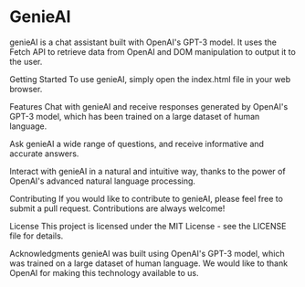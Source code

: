 # GenieAI
genieAI is a chat assistant built with OpenAI's GPT-3 model. It uses the Fetch API to retrieve data from OpenAI and DOM manipulation to output it to the user.

Getting Started
To use genieAI, simply open the index.html file in your web browser.

Features
Chat with genieAI and receive responses generated by OpenAI's GPT-3 model, which has been trained on a large dataset of human language.

Ask genieAI a wide range of questions, and receive informative and accurate answers.

Interact with genieAI in a natural and intuitive way, thanks to the power of OpenAI's advanced natural language processing.

Contributing
If you would like to contribute to genieAI, please feel free to submit a pull request. Contributions are always welcome!

License
This project is licensed under the MIT License - see the LICENSE file for details.

Acknowledgments
genieAI was built using OpenAI's GPT-3 model, which was trained on a large dataset of human language. We would like to thank OpenAI for making this technology available to us.
